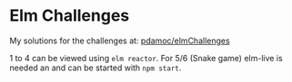 # Elm Challenges
My solutions for the challenges at:
[pdamoc/elmChallenges](https://github.com/pdamoc/elmChallenges)

1 to 4 can be viewed using `elm reactor`. For 5/6 (Snake game) elm-live is
needed an and can be started with `npm start`.
